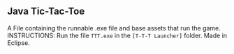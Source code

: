## Java Tic-Tac-Toe
A File containing the runnable .exe file and base assets that run the game.
INSTRUCTIONS: Run the file `TTT.exe` in the `[T-T-T Launcher]` folder.
Made in Eclipse.
